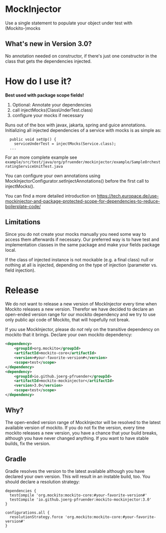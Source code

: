 MockInjector
============
Use a single statement to populate your object under test with (Mockito-)mocks

What's new in Version 3.0?
--------------------------
No annotation needed on constructor, if there's just one constructor in the class that gets the dependencies injected. 


How do I use it?
================

**Best used with package scope fields!**

1. Optional: Annotate your dependencies
2. call injectMocks(ClassUnderTest.class)
3. configure your mocks if necessary

Runs out of the box with javax, jakarta, spring and guice annotations. Initializing all injected dependencies of a service with
mocks is as simple as:

      public void setUp() {
        serviceUnderTest = injectMocks(Service.class);
      ...

For an more complete example see `example/src/test/java/org/pfruender/mockinjector/example/SampleOrchestratingServiceUnitTest.java`

You can configure your own annotations using MockInjectorConfigurator.setInjectAnnotations() before the first call to
injectMocks().

You can find a more detailed introduction on https://tech.europace.de/use-mockinjector-and-package-protected-scope-for-dependencies-to-reduce-boilerplate-code/

Limitations
-----------
Since you do not create your mocks manually you need some way to access them afterwards if necessary. Our preferred way is to have
test and implementation classes in the same package and make your fields package local.

If the class of injected instance is not mockable (e.g. a final class) null or nothing at all is injected, depending on the
type of injection (parameter vs. field injection).


Release
=======

We do not want to release a new version of MockInjector every time when Mockito releases a new version.
Therefor we have decided to declare an open-ended version range for our mockito dependency
and we try to use only public api code of Mockito, that will hopefully not break.

If you use MockInjector, please do *not* rely on the transitive dependency on mockito that it brings.
Declare your own mockito dependency:

```xml
<dependency>
    <groupId>org.mockito</groupId>
    <artifactId>mockito-core</artifactId>
    <version>#your-favorite-version#</version>
    <scope>test</scope>
</dependency>
<dependency>
    <groupId>io.github.joerg-pfruender</groupId>
    <artifactId>mockito-mockinjector</artifactId>
    <version>3.0</version>
    <scope>test</scope>
</dependency>
```
Why?
----
The open-ended version range of MockInjector will be resolved to the latest available version of mockito.
If you do not fix the version, every time mockito releases a new version, you have a chance that your build breaks, although you have never changed anything.
If you want to have stable builds, fix the version.

Gradle
------
Gradle resolves the version to the latest available although you have declared your own version.
This will result in an instable build, too.
You should declare a resolution strategy:
```
dependencies {
  testCompile 'org.mockito:mockito-core:#your-favorite-version#'
  testCompile 'io.github.joerg-pfruender:mockito-mockinjector:3.0'
}

configurations.all {
  resolutionStrategy.force 'org.mockito:mockito-core:#your-favorite-version#'
}
```
